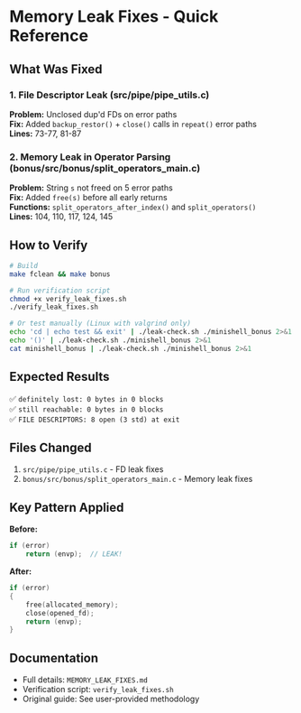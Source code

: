 # Memory Leak Fixes - Quick Reference

## What Was Fixed

### 1. File Descriptor Leak (src/pipe/pipe_utils.c)
**Problem:** Unclosed dup'd FDs on error paths  
**Fix:** Added `backup_restor()` + `close()` calls in `repeat()` error paths  
**Lines:** 73-77, 81-87

### 2. Memory Leak in Operator Parsing (bonus/src/bonus/split_operators_main.c)
**Problem:** String `s` not freed on 5 error paths  
**Fix:** Added `free(s)` before all early returns  
**Functions:** `split_operators_after_index()` and `split_operators()`  
**Lines:** 104, 110, 117, 124, 145

## How to Verify

```bash
# Build
make fclean && make bonus

# Run verification script
chmod +x verify_leak_fixes.sh
./verify_leak_fixes.sh

# Or test manually (Linux with valgrind only)
echo 'cd | echo test && exit' | ./leak-check.sh ./minishell_bonus 2>&1
echo '()' | ./leak-check.sh ./minishell_bonus 2>&1
cat minishell_bonus | ./leak-check.sh ./minishell_bonus 2>&1
```

## Expected Results

✅ `definitely lost: 0 bytes in 0 blocks`  
✅ `still reachable: 0 bytes in 0 blocks`  
✅ `FILE DESCRIPTORS: 8 open (3 std) at exit`

## Files Changed

1. `src/pipe/pipe_utils.c` - FD leak fixes
2. `bonus/src/bonus/split_operators_main.c` - Memory leak fixes

## Key Pattern Applied

**Before:**
```c
if (error)
    return (envp);  // LEAK!
```

**After:**
```c
if (error)
{
    free(allocated_memory);
    close(opened_fd);
    return (envp);
}
```

## Documentation

- Full details: `MEMORY_LEAK_FIXES.md`
- Verification script: `verify_leak_fixes.sh`
- Original guide: See user-provided methodology


